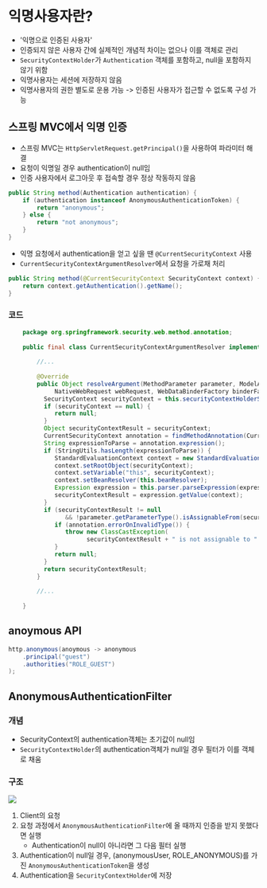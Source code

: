 # 익명사용자란?
- '익명으로 인증된 사용자'
- 인증되지 않은 사용자 간에 실제적인 개념적 차이는 없으나 이를 객체로 관리
- `SecurityContextHolder`가 `Authentication` 객체를 포함하고, null을 포함하지 않기 위함
- 익명사용자는 세션에 저장하지 않음
- 익명사용자의 권한 별도로 운용 가능 -> 인증된 사용자가 접근할 수 없도록 구성 가능
## 스프링 MVC에서 익명 인증
- 스프링 MVC는 `HttpServletRequest.getPrincipal()`을 사용하여 파라미터 해결
- 요청이 익명일 경우 authentication이 null임
- 인증 사용자에서 로그아웃 후 접속할 경우 정상 작동하지 않음
```java
public String method(Authentication authentication) {
	if (authentication instanceof AnonymousAuthenticationToken) {
		return "anonymous";
	} else {
		return "not anonymous";
	}
}
```
- 익명 요청에서 authentication을 얻고 싶을 땐 `@CurrentSecurityContext` 사용
- `CurrentSecurityContextArgumentResolver`에서 요청을 가로채 처리
```java
public String method(@CurrentSecurityContext SecurityContext context) {
	return context.getAuthentication().getName();
}
```
### 코드
```java
	package org.springframework.security.web.method.annotation;  
	  
	public final class CurrentSecurityContextArgumentResolver implements HandlerMethodArgumentResolver {  
	
		//...
	  
		@Override  
		public Object resolveArgument(MethodParameter parameter, ModelAndViewContainer mavContainer,  
			 NativeWebRequest webRequest, WebDataBinderFactory binderFactory) {  
		  SecurityContext securityContext = this.securityContextHolderStrategy.getContext();  
		  if (securityContext == null) {  
			 return null;  
		  }  
		  Object securityContextResult = securityContext;  
		  CurrentSecurityContext annotation = findMethodAnnotation(CurrentSecurityContext.class, parameter);  
		  String expressionToParse = annotation.expression();  
		  if (StringUtils.hasLength(expressionToParse)) {  
			 StandardEvaluationContext context = new StandardEvaluationContext();  
			 context.setRootObject(securityContext);  
			 context.setVariable("this", securityContext);  
			 context.setBeanResolver(this.beanResolver);  
			 Expression expression = this.parser.parseExpression(expressionToParse);  
			 securityContextResult = expression.getValue(context);  
		  }  
		  if (securityContextResult != null  
				&& !parameter.getParameterType().isAssignableFrom(securityContextResult.getClass())) {  
			 if (annotation.errorOnInvalidType()) {  
				throw new ClassCastException(  
					  securityContextResult + " is not assignable to " + parameter.getParameterType());  
			 }  
			 return null;  
		  }  
		  return securityContextResult;  
		}  
	
		//...
		
	}
```
## anoymous API
```java
http.anonymous(anoymous -> anonymous
	.principal("guest")
	.authorities("ROLE_GUEST")
);
```
## AnonymousAuthenticationFilter
### 개념
- SecurityContext의 authentication객체는 초기값이 null임
- `SecurityContextHolder`의 authentication객체가 null일 경우 필터가 이를 객체로 채움
### 구조
![](https://i.imgur.com/Cid2NWo.png)
1. Client의 요청
2. 요청 과정에서 `AnonymousAuthenticationFilter`에 올 때까지 인증을 받지 못했다면 실행
	- Authentication이 null이 아니라면 그 다음 필터 실행
3. Authentication이 null일 경우, (anonymousUser, ROLE_ANONYMOUS)를 가진 `AnonymousAuthenticationToken`을 생성
4. Authentication을 `SecurityContextHolder`에 저장